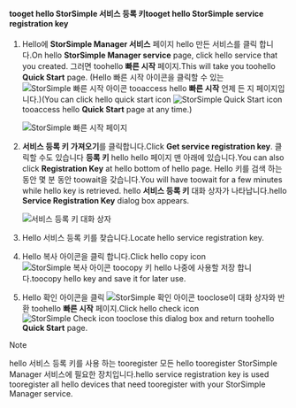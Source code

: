 <!--author=SharS last changed: 9/17/15-->


#### <a name="tooget-hello-storsimple-service-registration-key"></a><span data-ttu-id="d1cd0-101">tooget hello StorSimple 서비스 등록 키</span><span class="sxs-lookup"><span data-stu-id="d1cd0-101">tooget hello StorSimple service registration key</span></span>
1. <span data-ttu-id="d1cd0-102">Hello에 **StorSimple Manager 서비스** 페이지 hello 만든 서비스를 클릭 합니다.</span><span class="sxs-lookup"><span data-stu-id="d1cd0-102">On hello **StorSimple Manager service** page, click hello service that you created.</span></span> <span data-ttu-id="d1cd0-103">그러면 toohello **빠른 시작** 페이지.</span><span class="sxs-lookup"><span data-stu-id="d1cd0-103">This will take you toohello **Quick Start** page.</span></span> <span data-ttu-id="d1cd0-104">(Hello 빠른 시작 아이콘을 클릭할 수 있는 ![StorSimple 빠른 시작 아이콘 ](./media/storsimple-get-service-registration-key-gov/HCS_QuickStartIcon-include.png) tooaccess hello **빠른 시작** 언제 든 지 페이지입니다.)</span><span class="sxs-lookup"><span data-stu-id="d1cd0-104">(You can click hello quick start icon ![StorSimple Quick Start icon ](./media/storsimple-get-service-registration-key-gov/HCS_QuickStartIcon-include.png) tooaccess hello **Quick Start** page at any time.)</span></span>
   
     ![StorSimple 빠른 시작 페이지](./media/storsimple-get-service-registration-key-gov/HCS_ServiceQuickStart-gov-include.png)
2. <span data-ttu-id="d1cd0-106">**서비스 등록 키 가져오기**를 클릭합니다.</span><span class="sxs-lookup"><span data-stu-id="d1cd0-106">Click **Get service registration key**.</span></span> <span data-ttu-id="d1cd0-107">클릭할 수도 있습니다 **등록 키** hello hello 페이지 맨 아래에 있습니다.</span><span class="sxs-lookup"><span data-stu-id="d1cd0-107">You can also click **Registration Key** at hello bottom of hello page.</span></span> <span data-ttu-id="d1cd0-108">Hello 키를 검색 하는 동안 몇 분 동안 toowait을 갖습니다.</span><span class="sxs-lookup"><span data-stu-id="d1cd0-108">You will have toowait for a few minutes while hello key is retrieved.</span></span> <span data-ttu-id="d1cd0-109">hello **서비스 등록 키** 대화 상자가 나타납니다.</span><span class="sxs-lookup"><span data-stu-id="d1cd0-109">hello **Service Registration Key** dialog box appears.</span></span>
   
     ![서비스 등록 키 대화 상자](./media/storsimple-get-service-registration-key-gov/HCS_ServiceRegistrationKey-gov-include.png)
3. <span data-ttu-id="d1cd0-111">Hello 서비스 등록 키를 찾습니다.</span><span class="sxs-lookup"><span data-stu-id="d1cd0-111">Locate hello service registration key.</span></span>
4. <span data-ttu-id="d1cd0-112">Hello 복사 아이콘을 클릭 합니다.</span><span class="sxs-lookup"><span data-stu-id="d1cd0-112">Click hello copy icon</span></span> ![StorSimple 복사 아이콘](./media/storsimple-get-service-registration-key-gov/HCS_CopyIcon-include.png) <span data-ttu-id="d1cd0-114">toocopy 키 hello 나중에 사용할 저장 합니다.</span><span class="sxs-lookup"><span data-stu-id="d1cd0-114">toocopy hello key and save it for later use.</span></span>
5. <span data-ttu-id="d1cd0-115">Hello 확인 아이콘을 클릭 ![StorSimple 확인 아이콘](./media/storsimple-get-service-registration-key-gov/HCS_CheckIcon-include.png) tooclose이 대화 상자와 반환 toohello **빠른 시작** 페이지.</span><span class="sxs-lookup"><span data-stu-id="d1cd0-115">Click hello check icon ![StorSimple Check icon](./media/storsimple-get-service-registration-key-gov/HCS_CheckIcon-include.png) tooclose this dialog box and return toohello **Quick Start** page.</span></span>

> [!NOTE]
> <span data-ttu-id="d1cd0-116">hello 서비스 등록 키를 사용 하는 tooregister 모든 hello tooregister StorSimple Manager 서비스에 필요한 장치입니다.</span><span class="sxs-lookup"><span data-stu-id="d1cd0-116">hello service registration key is used tooregister all hello devices that need tooregister with your StorSimple Manager service.</span></span>
> 
> 

